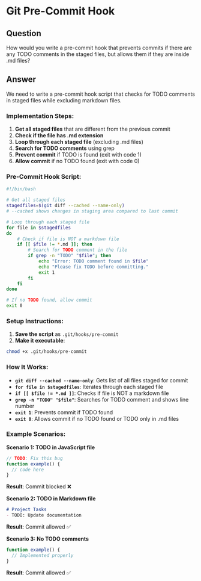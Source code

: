 # Git Pre-Commit Hook

## Question
How would you write a pre-commit hook that prevents commits if there are any TODO comments in the staged files, but allows them if they are inside .md files?

## Answer
We need to write a pre-commit hook script that checks for TODO comments in staged files while excluding markdown files.

### Implementation Steps:

1. **Get all staged files** that are different from the previous commit
2. **Check if the file has .md extension**
3. **Loop through each staged file** (excluding .md files)
4. **Search for TODO comments** using grep
5. **Prevent commit** if TODO is found (exit with code 1)
6. **Allow commit** if no TODO found (exit with code 0)

### Pre-Commit Hook Script:

```bash
#!/bin/bash

# Get all staged files
stagedfiles=$(git diff --cached --name-only)
# --cached shows changes in staging area compared to last commit

# Loop through each staged file
for file in $stagedfiles
do
    # Check if file is NOT a markdown file
    if [[ $file != *.md ]]; then
        # Search for TODO comment in the file
        if grep -n "TODO" "$file"; then
            echo "Error: TODO comment found in $file"
            echo "Please fix TODO before committing."
            exit 1
        fi
    fi
done

# If no TODO found, allow commit
exit 0
```

### Setup Instructions:

1. **Save the script** as `.git/hooks/pre-commit`
2. **Make it executable**:
```bash
chmod +x .git/hooks/pre-commit
```

### How It Works:

- **`git diff --cached --name-only`**: Gets list of all files staged for commit
- **`for file in $stagedfiles`**: Iterates through each staged file
- **`if [[ $file != *.md ]]`**: Checks if file is NOT a markdown file
- **`grep -n "TODO" "$file"`**: Searches for TODO comment and shows line number
- **`exit 1`**: Prevents commit if TODO found
- **`exit 0`**: Allows commit if no TODO found or TODO only in .md files

### Example Scenarios:

**Scenario 1: TODO in JavaScript file**
```javascript
// TODO: Fix this bug
function example() {
  // code here
}
```
**Result**: Commit blocked ❌

**Scenario 2: TODO in Markdown file**
```markdown
# Project Tasks
- TODO: Update documentation
```
**Result**: Commit allowed ✅

**Scenario 3: No TODO comments**
```javascript
function example() {
  // Implemented properly
}
```
**Result**: Commit allowed ✅
